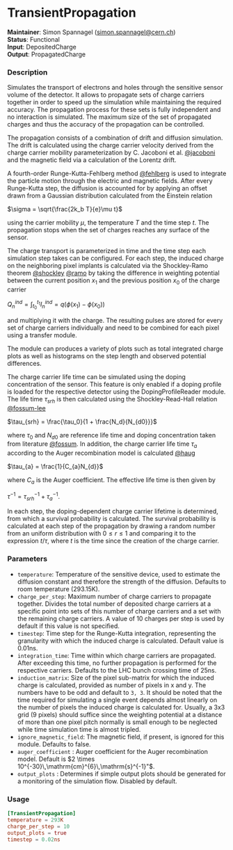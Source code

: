 # TransientPropagation
**Maintainer**: Simon Spannagel (simon.spannagel@cern.ch)  
**Status**: Functional  
**Input**: DepositedCharge  
**Output**: PropagatedCharge

### Description
Simulates the transport of electrons and holes through the sensitive sensor volume of the detector. It allows to propagate sets of charge carriers together in order to speed up the simulation while maintaining the required accuracy. The propagation process for these sets is fully independent and no interaction is simulated. The maximum size of the set of propagated charges and thus the accuracy of the propagation can be controlled.

The propagation consists of a combination of drift and diffusion simulation. The drift is calculated using the charge carrier velocity derived from the charge carrier mobility parameterization by C. Jacoboni et al. [@jacoboni] and the magnetic field via a calculation of the Lorentz drift.

A fourth-order Runge-Kutta-Fehlberg method [@fehlberg] is used to integrate the particle motion through the electric and magnetic fields. After every Runge-Kutta step, the diffusion is accounted for by applying an offset drawn from a Gaussian distribution calculated from the Einstein relation

$`\sigma = \sqrt{\frac{2k_b T}{e}\mu t}`$

using the carrier mobility $`\mu`$, the temperature $`T`$ and the time step $`t`$. The propagation stops when the set of charges reaches any surface of the sensor.

The charge transport is parameterized in time and the time step each simulation step takes can be configured.
For each step, the induced charge on the neighboring pixel implants is calculated via the Shockley-Ramo theorem [@shockley] [@ramo] by taking the difference in weighting potential between the current position $`x_1`$ and the previous position $`x_0`$ of the charge carrier

$` Q_n^{ind}  = \int_{t_0}^{t_1} I_n^{ind} = q \left( \phi (x_1) - \phi(x_0) \right)`$

and multiplying it with the charge. The resulting pulses are stored for every set of charge carriers individually and need to be combined for each pixel using a transfer module.

The module can produces a variety of plots such as total integrated charge plots as well as histograms on the step length and observed potential differences.

The charge carrier life time can be simulated using the doping concentration of the sensor. This feature is only enabled if a doping profile is loaded for the respective detector using the DopingProfileReader module.
The life time $`\tau_{srh}`$ is then calculated using the Shockley-Read-Hall relation [@fossum-lee]

$`\tau_{srh} = \frac{\tau_0}{1 + \frac{N_d}{N_{d0}}}`$

where $`\tau_0`$ and $`N_{d0}`$ are reference life time and doping concentration taken from literature [@fossum].
In addition, the charge carrier life time $`\tau_{a}`$ according to the Auger recombination model is calculated [@haug] 

$`\tau_{a} = \frac{1}{C_{a}N_{d}}`$

where $`C_{a}`$ is the Auger coefficient. 
The effective life time is then given by

$`\tau^{-1} = \tau_{srh}^{-1} + \tau_{a}^{-1}`$.

In each step, the doping-dependent charge carrier lifetime is determined, from which a survival probability is calculated.
The survival probability is calculated at each step of the propagation by drawing a random number from an uniform distribution with $`0 \leq r \leq 1`$ and comparing it to the expression $`t/\tau`$, where $`t`$ is the time since the creation of the charge carrier.

### Parameters
* `temperature`: Temperature of the sensitive device, used to estimate the diffusion constant and therefore the strength of the diffusion. Defaults to room temperature (293.15K).
* `charge_per_step`: Maximum number of charge carriers to propagate together. Divides the total number of deposited charge carriers at a specific point into sets of this number of charge carriers and a set with the remaining charge carriers. A value of 10 charges per step is used by default if this value is not specified.
* `timestep`: Time step for the Runge-Kutta integration, representing the granularity with which the induced charge is calculated. Default value is 0.01ns.
* `integration_time`: Time within which charge carriers are propagated. After exceeding this time, no further propagation is performed for the respective carriers. Defaults to the LHC bunch crossing time of 25ns.
* `induction_matrix`: Size of the pixel sub-matrix for which the induced charge is calculated, provided as number of pixels in x and y. The numbers have to be odd and default to `3, 3`. It should be noted that the time required for simulating a single event depends almost linearly on the number of pixels the induced charge is calculated for. Usually, a 3x3 grid (9 pixels) should suffice since the weighting potential at a distance of more than one pixel pitch normally is small enough to be neglected while time simulation time is almost tripled.
* `ignore_magnetic_field`: The magnetic field, if present, is ignored for this module. Defaults to false.
* `auger_coefficient` : Auger coefficient for the Auger recombination model. Default is $`2 \times 10^{-30}\,\mathrm{cm}^{6}\,\mathrm{s}^{-1}"`$. 
* `output_plots` : Determines if simple output plots should be generated for a monitoring of the simulation flow. Disabled by default.


### Usage
```toml
[TransientPropagation]
temperature = 293K
charge_per_step = 10
output_plots = true
timestep = 0.02ns
```

[@jacoboni]: https://doi.org/10.1016/0038-1101(77)90054-5
[@fehlberg]: https://ntrs.nasa.gov/search.jsp?R=19690021375
[@fossum]: https://doi.org/10.1016/0038-1101(76)90022-8
[@fossum-lee]: https://doi.org/10.1016/0038-1101(82)90203-9
[@haug]: https://doi.org/10.1016/0038-1098(78)90646-4
[@shockley]: https://doi.org/10.1063/1.1710367
[@ramo]: https://doi.org/10.1109/JRPROC.1939.228757
